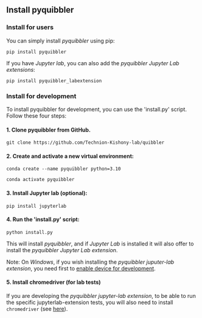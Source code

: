 ## Install pyquibbler

### Install for users

You can simply install *pyquibbler* using pip: 

```pip install pyquibbler```


If you have *Jupyter lab*, you can also add the *pyquibbler Jupyter Lab extensions*:

```pip install pyquibbler_labextension```

### Install for development

To install pyquibbler for development, you can use the 'install.py' script. 
Follow these four steps: 

#### 1. Clone pyquibbler from GitHub.

```git clone https://github.com/Technion-Kishony-lab/quibbler```

#### 2. Create and activate a new virtual environment:

```conda create --name pyquibbler python=3.10``` 

```conda activate pyquibbler```

#### 3. Install Jupyter lab (optional):

```pip install jupyterlab```

#### 4. Run the 'install.py' script: 

```python install.py```

This will install *pyquibbler*, and if *Jupyter Lab* is installed it will also offer 
to install the *pyquibbler Jupyter Lab extension*.      

Note: On *Windows*, if you wish installing the *pyquibbler juputer-lab extension*, you need first to [enable device 
for development](https://learn.microsoft.com/en-us/windows/apps/get-started/enable-your-device-for-development).


#### 5. Install chromedriver (for lab tests)

If you are developing the *pyquibbler jupyter-lab extension*, to be able to run 
the specific jupyterlab-extension tests, you will also need to install 
`chromedriver` (see [here](tests/lab_extension/README.md)).
